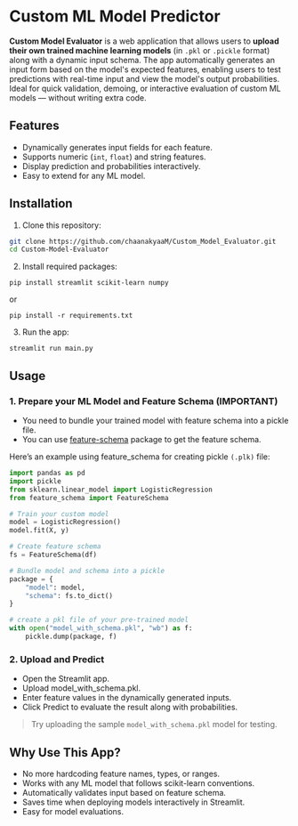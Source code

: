 # Custom ML Model Predictor

**Custom Model Evaluator** is a web application that allows users to **upload their own trained machine learning models** (in ```.pkl``` or ```.pickle``` format) along with a dynamic input schema. The app automatically generates an input form based on the model's expected features, enabling users to test predictions with real-time input and view the model's output probabilities. Ideal for quick validation, demoing, or interactive evaluation of custom ML models — without writing extra code.

## Features
 
- Dynamically generates input fields for each feature.  
- Supports numeric (`int`, `float`) and string features.  
- Display prediction and probabilities interactively.  
- Easy to extend for any ML model.

## Installation

1. Clone this repository:
```bash
git clone https://github.com/chaanakyaaM/Custom_Model_Evaluator.git
cd Custom-Model-Evaluator
```
2. Install required packages:
```
pip install streamlit scikit-learn numpy 
```
or
```
pip install -r requirements.txt
```

3. Run the app:
```
streamlit run main.py
```

## Usage

### 1. Prepare your ML Model and Feature Schema (IMPORTANT)

- You need to bundle your trained model with feature schema into a pickle file.
- You can use [feature-schema](https://pypi.org/project/feature-schema) package to get the feature schema.

Here’s an example using feature_schema for creating pickle ```(.plk)``` file:

```python
import pandas as pd
import pickle
from sklearn.linear_model import LogisticRegression
from feature_schema import FeatureSchema

# Train your custom model
model = LogisticRegression()
model.fit(X, y)

# Create feature schema
fs = FeatureSchema(df)

# Bundle model and schema into a pickle
package = {
    "model": model,
    "schema": fs.to_dict()  
}

# create a pkl file of your pre-trained model
with open("model_with_schema.pkl", "wb") as f:
    pickle.dump(package, f)
```

### 2. Upload and Predict

- Open the Streamlit app.
- Upload model_with_schema.pkl.
- Enter feature values in the dynamically generated inputs.
- Click Predict to evaluate the result along with probabilities.

> Try uploading the sample ```model_with_schema.pkl``` model for testing.

## Why Use This App?

- No more hardcoding feature names, types, or ranges.
- Works with any ML model that follows scikit-learn conventions.
- Automatically validates input based on feature schema.
- Saves time when deploying models interactively in Streamlit.
- Easy for model evaluations.

